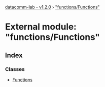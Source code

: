 [datacomm-lab - v1.2.0](../README.md) › ["functions/Functions"](_functions_functions_.md)

# External module: "functions/Functions"

## Index

### Classes

* [Functions](../classes/_functions_functions_.functions.md)

